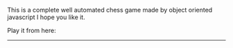 This is a complete well automated chess game made by object oriented javascript I hope you like it.

Play it from here: 

------------
